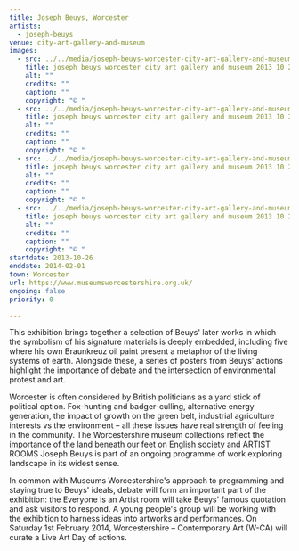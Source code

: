 ```yaml
---
title: Joseph Beuys, Worcester
artists:
  - joseph-beuys
venue: city-art-gallery-and-museum
images:
  - src: ../../media/joseph-beuys-worcester-city-art-gallery-and-museum-2013-10-26-0.webp
    title: joseph beuys worcester city art gallery and museum 2013 10 26 0
    alt: ""
    credits: ""
    caption: ""
    copyright: "© "
  - src: ../../media/joseph-beuys-worcester-city-art-gallery-and-museum-2013-10-26-1.webp
    title: joseph beuys worcester city art gallery and museum 2013 10 26 1
    alt: ""
    credits: ""
    caption: ""
    copyright: "© "
  - src: ../../media/joseph-beuys-worcester-city-art-gallery-and-museum-2013-10-26-2.webp
    title: joseph beuys worcester city art gallery and museum 2013 10 26 2
    alt: ""
    credits: ""
    caption: ""
    copyright: "© "
  - src: ../../media/joseph-beuys-worcester-city-art-gallery-and-museum-2013-10-26-3.webp
    title: joseph beuys worcester city art gallery and museum 2013 10 26 3
    alt: ""
    credits: ""
    caption: ""
    copyright: "© "
startdate: 2013-10-26
enddate: 2014-02-01
town: Worcester
url: https://www.museumsworcestershire.org.uk/
ongoing: false
priority: 0

---
```


This exhibition brings together a selection of Beuys' later works in which the symbolism of his signature materials is deeply embedded, including five where his own Braunkreuz oil paint present a metaphor of the living systems of earth. Alongside these, a series of posters from Beuys' actions highlight the importance of debate and the intersection of environmental protest and art.

Worcester is often considered by British politicians as a yard stick of political option. Fox-hunting and badger-culling, alternative energy generation, the impact of growth on the green belt, industrial agriculture interests vs the environment – all these issues have real strength of feeling in the community. The Worcestershire museum collections reflect the importance of the land beneath our feet on English society and ARTIST ROOMS Joseph Beuys is part of an ongoing programme of work exploring landscape in its widest sense.

In common with Museums Worcestershire's approach to programming and staying true to Beuys' ideals, debate will form an important part of the exhibition: the Everyone is an Artist room will take Beuys' famous quotation and ask visitors to respond. A young people's group will be working with the exhibition to harness ideas into artworks and performances. On Saturday 1st February 2014, Worcestershire – Contemporary Art (W-CA) will curate a Live Art Day of actions.